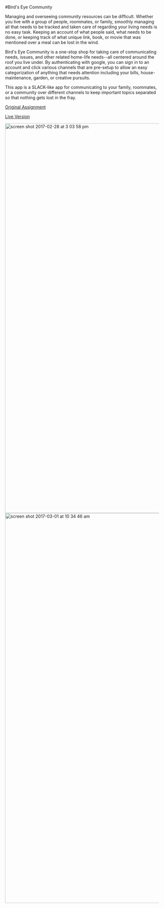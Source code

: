 #Bird's Eye Community

Managing and overseeing community resources can be difficult. Whether you live with a group of people, roommates, or family, smoothly managing all that needs to be tracked and taken care of regarding your living needs is no easy task. Keeping an account of what people said, what needs to be done, or keeping track of what unique link, book, or movie that was mentioned over a meal can be lost in the wind.

Bird's Eye Community is a one-stop shop for taking care of communicating needs, issues, and other related home-life needs--all centered around the roof you live under. By authenticating with google, you can sign in to an account and click various channels that are pre-setup to allow an easy categorization of anything that needs attention including your bills, house-maintenance, garden, or creative pursuits.

This app is a SLACK-like app for communicating to your family, roommates, or a community over different  channels to keep important topics separated so that nothing gets lost in the fray.

[Original Assignment](http://frontend.turing.io/projects/capstone.html)

[Live Version](https://birdseyecommunity.firebaseapp.com/)

<img width="1278" alt="screen shot 2017-02-28 at 3 03 58 pm" src="https://cloud.githubusercontent.com/assets/13802107/23472601/a4fade80-fe6a-11e6-87f9-9bc9283a9ce2.png">

<img width="1279" alt="screen shot 2017-03-01 at 10 34 46 am" src="https://cloud.githubusercontent.com/assets/13802107/23472640/d6a1caf2-fe6a-11e6-9196-86c00e2b17f1.png">

